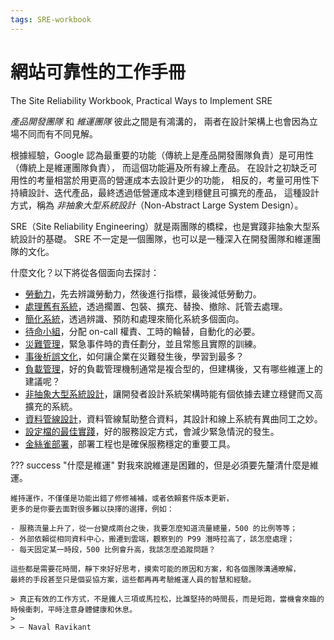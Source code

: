 ```yaml
---
tags: SRE-workbook
---
```


# 網站可靠性的工作手冊

The Site Reliability Workbook, Practical Ways to Implement SRE

*產品開發團隊* 和 *維運團隊* 彼此之間是有鴻溝的，
兩者在設計架構上也會因為立場不同而有不同見解。

根據經驗，Google 認為最重要的功能（傳統上是產品開發團隊負責）是可用性（傳統上是維運團隊負責），
而這個功能遍及所有線上產品。
在設計之初缺乏可用性的考量相當於用更高的營運成本去設計更少的功能，
相反的，考量可用性下持續設計、迭代產品，最終透過低營運成本達到穩健且可擴充的產品，
這種設計方式，稱為 *非抽象大型系統設計*（Non-Abstract Large System Design）。

SRE（Site Reliability Engineering）就是兩團隊的橋樑，也是實踐非抽象大型系統設計的基礎。
SRE 不一定是一個團隊，也可以是一種深入在開發團隊和維運團隊的文化。

什麼文化？以下將從各個面向去探討：

- [勞動力](./toil.md)，先去辨識勞動力，然後進行指標，最後減低勞動力。
- [處理舊有系統](./legacy-system.md)，透過擱置、包裝、擴充、替換、撤除、託管去處理。
- [簡化系統](./simplicity.md)，透過辨識、預防和處理來簡化系統多個面向。
- [待命小組](./on-call.md)，分配 on-call 權責、工時的輪替，自動化的必要。
- [災難管理](./incident-response.md)，緊急事件時的責任劃分，並且常態且實際的訓練。
- [事後析誤文化](./postmortem-culture.md)，如何讓企業在災難發生後，學習到最多？
- [負載管理](./managing-load.md)，好的負載管理機制通常是複合型的，但建構後，又有哪些維運上的建議呢？
- [非抽象大型系統設計](./nalsd.md)，讓開發者設計系統架構時能有個依據去建立穩健而又高擴充的系統。
- [資料管線設計](./data-pipelines.md)，資料管線幫助整合資料，其設計和線上系統有異曲同工之妙。
- [設定檔的最佳實踐](./configuration-best-practice.md)，好的服務設定方式，會減少緊急情況的發生。
- [金絲雀部署](./canary-release.md)，部署工程也是確保服務穩定的重要工具。

??? success "什麼是維運"
    對我來說維運是困難的，但是必須要先釐清什麼是維運。

    維持運作，不僅僅是功能出錯了修修補補，或者依賴套件版本更新，
    更多的是你要去面對很多難以抉擇的選擇，例如：

    - 服務流量上升了，從一台變成兩台之後，我要怎麼知道流量總量，500 的比例等等；
    - 外部依賴從相同資料中心，搬遷到雲端，觀察到的 P99 潛時拉高了，該怎麼處理；
    - 每天固定某一時段，500 比例會升高，我該怎麼追蹤問題？

    這些都是需要花時間，靜下來好好思考，摸索可能的原因和方案，和各個團隊溝通暸解，
    最終的手段甚至只是個妥協方案，這些都再再考驗維運人員的智慧和經驗。

    > 真正有效的工作方式，不是鐵人三項或馬拉松，比誰堅持的時間長，而是短跑，當機會來臨的時候衝刺，平時注意身體健康和休息。
    >
    > — Naval Ravikant
